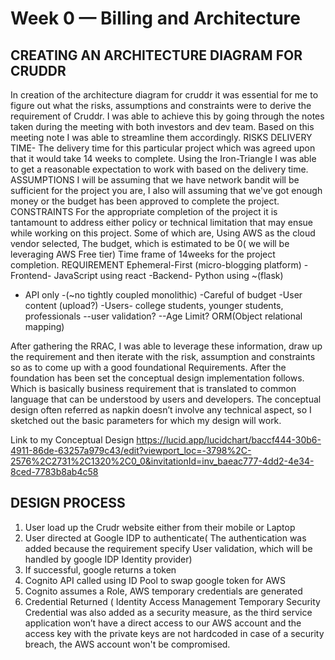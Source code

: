 # Week 0 — Billing and Architecture


## CREATING AN ARCHITECTURE DIAGRAM FOR CRUDDR

In creation of the architecture diagram for cruddr it was essential for me to figure out what the risks, assumptions and constraints were to derive the requirement of Cruddr.
I was able to achieve this by going through the notes taken during the meeting with both investors and dev team. Based on this meeting note I was able to streamline them accordingly.
RISKS
DELIVERY TIME- The delivery time for this particular project which was agreed upon that it would take 14 weeks to complete. Using the Iron-Triangle I was able to get a reasonable  expectation to work with based on the delivery time. 
ASSUMPTIONS
I will be assuming that we have network bandit will be sufficient for the project you are, I also will assuming that we've got enough money or the budget has been approved to complete the project.
CONSTRAINTS
For the appropriate completion of the project it is tantamount to address either policy or technical limitation that may ensue while working on this project. Some of which are,
Using AWS as the cloud vendor selected,
The budget, which is estimated to be 0( we will be leveraging AWS Free tier) 
Time frame of 14weeks for the project completion.
REQUIREMENT
Ephemeral-First (micro-blogging platform)
-Frontend- JavaScript using react
-Backend-  Python using ~(flask)
- API only -(~no tightly coupled monolithic) 
-Careful of budget
-User content (upload?)
-Users- college students, younger students, professionals
--user validation?
--Age Limit?
ORM(Object relational mapping)

After gathering the RRAC, I was able to leverage these information, draw up the requirement and then iterate with the risk, assumption and constraints so as to come up with a good foundational Requirements.
After the foundation has been set the conceptual design implementation follows. Which is basically business requirement that is translated to common language that can be understood by users and developers. The conceptual design often referred as napkin doesn’t involve any technical aspect, so I sketched out the basic parameters for which my design will work.

Link to my Conceptual Design
https://lucid.app/lucidchart/baccf444-30b6-4911-86de-63257a979c43/edit?viewport_loc=-3798%2C-2576%2C2731%2C1320%2C0_0&invitationId=inv_baeac777-4dd2-4e34-8ced-7783b8ab4c58


## DESIGN PROCESS

1.	User load up the Crudr website either from their mobile or Laptop
2.	User directed at Google IDP to authenticate( The authentication was added because the requirement specify User validation, which will be handled by google IDP Identity provider)
3.	If successful, google returns a token
4.	Cognito API called using ID Pool to swap google token for AWS
5.	Cognito assumes a Role, AWS temporary credentials are generated 
6.	Credential Returned ( Identity Access Management Temporary Security Credential was also added as a security measure, as the third service application won’t have a direct access to our AWS account and the access key with the private keys are not hardcoded in case of a security breach, the AWS account won't be compromised.



